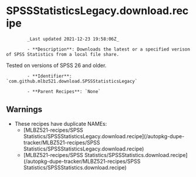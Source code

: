 # SPSSStatisticsLegacy.download.recipe

            _Last updated 2021-12-23 19:58:06Z_

            - **Description**: Downloads the latest or a specified verison of SPSS Statistics from a local file share.

Tested on versions of SPSS 26 and older.

            - **Identifier**: `com.github.mlbz521.download.SPSSStatisticsLegacy`

            - **Parent Recipes**: `None`

## Warnings

- These recipes have duplicate NAMEs:
    - [MLBZ521-recipes/SPSS Statistics/SPSSStatisticsLegacy.download.recipe](/autopkg-dupe-tracker/MLBZ521-recipes/SPSS Statistics/SPSSStatisticsLegacy.download.recipe)
    - [MLBZ521-recipes/SPSS Statistics/SPSSStatistics.download.recipe](/autopkg-dupe-tracker/MLBZ521-recipes/SPSS Statistics/SPSSStatistics.download.recipe)
